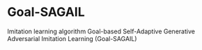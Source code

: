 # Goal-SAGAIL
Imitation learning algorithm Goal-based Self-Adaptive Generative Adversarial Imitation Learning (Goal-SAGAIL)
